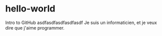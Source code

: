 # hello-world
Intro to GitHub
asdfasdfasdfasdfasdf
Je suis un informaticien, et je veux dire que j'aime programmer.
